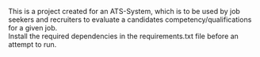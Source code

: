 This is a project created for an ATS-System, which is to be used by job seekers and recruiters to evaluate a candidates competency/qualifications for a given job. <br>
Install the required dependencies in the requirements.txt file before an attempt to run. <br>